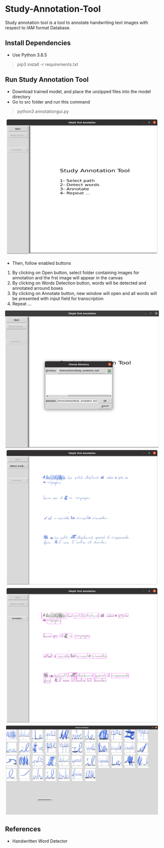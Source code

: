 # Study-Annotation-Tool
Study annotation tool is a tool to annotate handwriting text images with respect to IAM format Database. 

## Install Dependencies
* Use Python 3.8.5

 > pip3 install -r requirements.txt

## Run Study Annotation Tool
* Download trained model, and place the unzipped files into the model directory
* Go to src folder and run this command

 > python3 annotationgui.py

![screen1](/images/screen1.png)

* Then, follow enabled buttons
1. By clicking on Open button, select folder containing images for annotation and the frst image will appear in the canvas
2. By clicking on Words Detection button, words will be detected and annotated arround boxes
3. By clicking on Annotate button, new window will open and all words will be presented with input field for transcription 
4. Repeat ...

![screen1](/images/screen2.png)
![screen1](/images/screen3.png)
![screen1](/images/screen4.png)
![screen1](/images/screen5.png)


## References
* Handwritten Word Detector 
